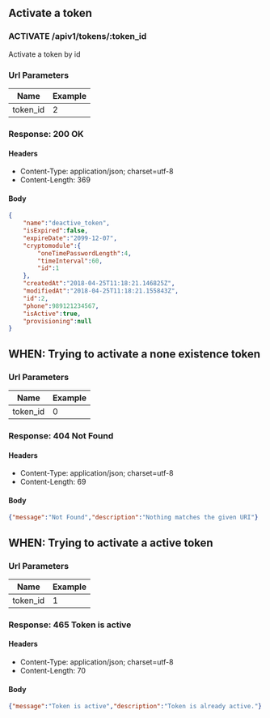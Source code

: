 ## Activate a token

### ACTIVATE /apiv1/tokens/:token_id

Activate a token by id

### Url Parameters

Name | Example
--- | ---
token_id | 2

### Response: 200 OK

#### Headers

* Content-Type: application/json; charset=utf-8
* Content-Length: 369

#### Body

```json
{
    "name":"deactive_token",
    "isExpired":false,
    "expireDate":"2099-12-07",
    "cryptomodule":{
        "oneTimePasswordLength":4,
        "timeInterval":60,
        "id":1
    },
    "createdAt":"2018-04-25T11:18:21.146825Z",
    "modifiedAt":"2018-04-25T11:18:21.155843Z",
    "id":2,
    "phone":989121234567,
    "isActive":true,
    "provisioning":null
}
```

## WHEN: Trying to activate a none existence token

### Url Parameters

Name | Example
--- | ---
token_id | 0

### Response: 404 Not Found

#### Headers

* Content-Type: application/json; charset=utf-8
* Content-Length: 69

#### Body

```json
{"message":"Not Found","description":"Nothing matches the given URI"}
```

## WHEN: Trying to activate a active token

### Url Parameters

Name | Example
--- | ---
token_id | 1

### Response: 465 Token is active

#### Headers

* Content-Type: application/json; charset=utf-8
* Content-Length: 70

#### Body

```json
{"message":"Token is active","description":"Token is already active."}
```

